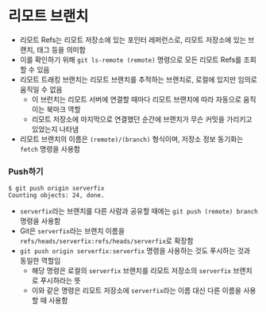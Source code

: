 # 리모트 브랜치

* 리모트 Refs는 리모트 저장소에 있는 포인터 레퍼런스로, 리모트 저장소에 있는 브랜치, 태그 등을 의미함
* 이를 확인하기 위해 `git ls-remote (remote)` 명령으로 모든 리모트 Refs를 조회할 수 있음
* 리모트 트래킹 브랜치는 리모트 브랜치를 추적하는 브랜치로, 로컬에 있지만 임의로 움직일 수 없음
	*  이 브런치는 리모트 서버에 연결할 때마다 리모트 브랜치에 따라 자동으로 움직이는 북마크 역할
	* 리모트 저장소에 마지막으로 연결했던 순간에 브랜치가 무슨 커밋을 가리키고 있었는지 나타냄
* 리모트 브랜치의 이름은 `(remote)/(branch)` 형식이며, 저장소 정보 동기화는 `fetch` 명령을 사용함

### Push하기

```shell
$ git push origin serverfix
Counting objects: 24, done.
```

* `serverfix`라는 브랜치를 다른 사람과 공유할 때에는 `git push (remote) branch` 명령을 사용함
* Git은 `serverfix`라는 브랜치 이름을 `refs/heads/serverfix:refs/heads/serverfix`로 확장함
* `git push origin serverfix:serverfix` 명령을 사용하는 것도 푸시하는 것과 동일한 역할임
	* 해당 명령은 로컬의 `serverfix` 브랜치를 리모트 저장소의 `serverfix` 브랜치로 푸시하라는 뜻
	* 이와 같은 명령은 리모트 저장소에 `serverfix`라는 이름 대신 다른 이름을 사용할 때 사용함